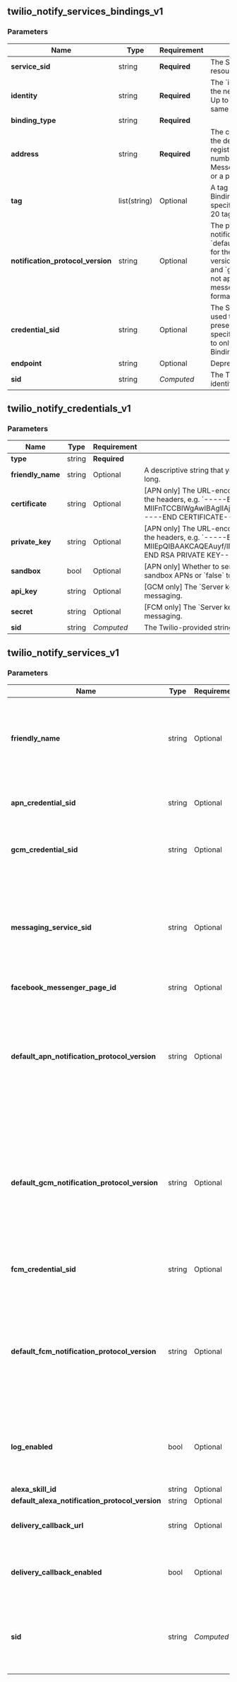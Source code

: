 
## twilio_notify_services_bindings_v1

### Parameters

Name | Type | Requirement | Description
--- | --- | --- | ---
**service_sid** | string | **Required** | The SID of the [Service](https://www.twilio.com/docs/notify/api/service-resource) to create the resource under.
**identity** | string | **Required** | The &#x60;identity&#x60; value that uniquely identifies the new resource&#39;s [User](https://www.twilio.com/docs/chat/rest/user-resource) within the [Service](https://www.twilio.com/docs/notify/api/service-resource). Up to 20 Bindings can be created for the same Identity in a given Service.
**binding_type** | string | **Required** | 
**address** | string | **Required** | The channel-specific address. For APNS, the device token. For FCM and GCM, the registration token. For SMS, a phone number in E.164 format. For Facebook Messenger, the Messenger ID of the user or a phone number in E.164 format.
**tag** | list(string) | Optional | A tag that can be used to select the Bindings to notify. Repeat this parameter to specify more than one tag, up to a total of 20 tags.
**notification_protocol_version** | string | Optional | The protocol version to use to send the notification. This defaults to the value of &#x60;default_xxxx_notification_protocol_version&#x60; for the protocol in the [Service](https://www.twilio.com/docs/notify/api/service-resource). The current version is &#x60;\\\&quot;3\\\&quot;&#x60; for &#x60;apn&#x60;, &#x60;fcm&#x60;, and &#x60;gcm&#x60; type Bindings. The parameter is not applicable to &#x60;sms&#x60; and &#x60;facebook-messenger&#x60; type Bindings as the data format is fixed.
**credential_sid** | string | Optional | The SID of the [Credential](https://www.twilio.com/docs/notify/api/credential-resource) resource to be used to send notifications to this Binding. If present, this overrides the Credential specified in the Service resource. Applies to only &#x60;apn&#x60;, &#x60;fcm&#x60;, and &#x60;gcm&#x60; type Bindings.
**endpoint** | string | Optional | Deprecated.
**sid** | string | *Computed* | The Twilio-provided string that uniquely identifies the Binding resource to fetch.

## twilio_notify_credentials_v1

### Parameters

Name | Type | Requirement | Description
--- | --- | --- | ---
**type** | string | **Required** | 
**friendly_name** | string | Optional | A descriptive string that you create to describe the resource. It can be up to 64 characters long.
**certificate** | string | Optional | [APN only] The URL-encoded representation of the certificate. Strip everything outside of the headers, e.g. &#x60;-----BEGIN CERTIFICATE-----MIIFnTCCBIWgAwIBAgIIAjy9H849+E8wDQYJKoZIhvcNAQEFBQAwgZYxCzAJBgNV.....A&#x3D;&#x3D;-----END CERTIFICATE-----&#x60;
**private_key** | string | Optional | [APN only] The URL-encoded representation of the private key. Strip everything outside of the headers, e.g. &#x60;-----BEGIN RSA PRIVATE KEY-----MIIEpQIBAAKCAQEAuyf/lNrH9ck8DmNyo3fGgvCI1l9s+cmBY3WIz+cUDqmxiieR\\\\n.-----END RSA PRIVATE KEY-----&#x60;
**sandbox** | bool | Optional | [APN only] Whether to send the credential to sandbox APNs. Can be &#x60;true&#x60; to send to sandbox APNs or &#x60;false&#x60; to send to production.
**api_key** | string | Optional | [GCM only] The &#x60;Server key&#x60; of your project from Firebase console under Settings / Cloud messaging.
**secret** | string | Optional | [FCM only] The &#x60;Server key&#x60; of your project from Firebase console under Settings / Cloud messaging.
**sid** | string | *Computed* | The Twilio-provided string that uniquely identifies the Credential resource to update.

## twilio_notify_services_v1

### Parameters

Name | Type | Requirement | Description
--- | --- | --- | ---
**friendly_name** | string | Optional | A descriptive string that you create to describe the resource. It can be up to 64 characters long.
**apn_credential_sid** | string | Optional | The SID of the [Credential](https://www.twilio.com/docs/notify/api/credential-resource) to use for APN Bindings.
**gcm_credential_sid** | string | Optional | The SID of the [Credential](https://www.twilio.com/docs/notify/api/credential-resource) to use for GCM Bindings.
**messaging_service_sid** | string | Optional | The SID of the [Messaging Service](https://www.twilio.com/docs/sms/send-messages#messaging-services) to use for SMS Bindings. This parameter must be set in order to send SMS notifications.
**facebook_messenger_page_id** | string | Optional | Deprecated.
**default_apn_notification_protocol_version** | string | Optional | The protocol version to use for sending APNS notifications. Can be overridden on a Binding by Binding basis when creating a [Binding](https://www.twilio.com/docs/notify/api/binding-resource) resource.
**default_gcm_notification_protocol_version** | string | Optional | The protocol version to use for sending GCM notifications. Can be overridden on a Binding by Binding basis when creating a [Binding](https://www.twilio.com/docs/notify/api/binding-resource) resource.
**fcm_credential_sid** | string | Optional | The SID of the [Credential](https://www.twilio.com/docs/notify/api/credential-resource) to use for FCM Bindings.
**default_fcm_notification_protocol_version** | string | Optional | The protocol version to use for sending FCM notifications. Can be overridden on a Binding by Binding basis when creating a [Binding](https://www.twilio.com/docs/notify/api/binding-resource) resource.
**log_enabled** | bool | Optional | Whether to log notifications. Can be: &#x60;true&#x60; or &#x60;false&#x60; and the default is &#x60;true&#x60;.
**alexa_skill_id** | string | Optional | Deprecated.
**default_alexa_notification_protocol_version** | string | Optional | Deprecated.
**delivery_callback_url** | string | Optional | URL to send delivery status callback.
**delivery_callback_enabled** | bool | Optional | Callback configuration that enables delivery callbacks, default false
**sid** | string | *Computed* | The Twilio-provided string that uniquely identifies the Service resource to update.

